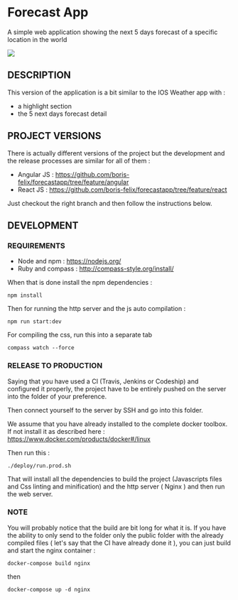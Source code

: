 # Forecast App
A simple web application showing the next 5 days forecast of a specific location in the world

![](https://cloud.githubusercontent.com/assets/736122/17691569/28a25bec-638d-11e6-9767-91946800e693.png)

## DESCRIPTION

This version of the application is a bit similar to the IOS Weather app with :
- a highlight section
- the 5 next days forecast detail

## PROJECT VERSIONS

There is actually different versions of the project but the development and the release processes are similar for all of them :

- Angular JS : https://github.com/boris-felix/forecastapp/tree/feature/angular
- React JS : https://github.com/boris-felix/forecastapp/tree/feature/react

Just checkout the right branch and then follow the instructions below.

## DEVELOPMENT

### REQUIREMENTS

- Node and npm : https://nodejs.org/
- Ruby and compass : http://compass-style.org/install/

When that is done install the npm dependencies :

```
npm install
```

Then for running the http server and the js auto compilation :

```
npm run start:dev
```

For compiling the css, run this into a separate tab

```
compass watch --force
```

### RELEASE TO PRODUCTION

Saying that you have used a CI (Travis, Jenkins or Codeship) and configured it properly, the project have to be entirely pushed on the server into the folder of your preference.

Then connect yourself to the server by SSH and go into this folder.

We assume that you have already installed to the complete docker toolbox. If not install it as described here : https://www.docker.com/products/docker#/linux

Then run this :

```
./deploy/run.prod.sh
```

That will install all the dependencies to build the project (Javascripts files and Css linting and minification) and the http server ( Nginx ) and then run the web server.

### NOTE

You will probably notice that the build are bit long for what it is. If you have the ability to only send to the folder only the public folder with the already compiled files ( let's say that the CI have already done it ), you can just build and start the nginx container :

```
docker-compose build nginx
```

then

```
docker-compose up -d nginx
```
